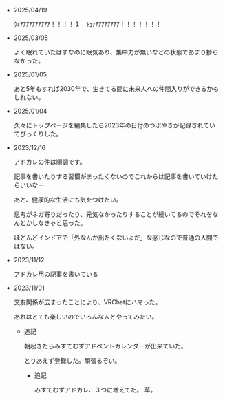 - 2025/04/19

  ｳｫｱｱｱｱｱｱｱｱｱｱ！！！！１　ｷｮｧｱｱｱｱｱｱｱｱ！！！！！！！

- 2025/03/05

  よく眠れていたはずなのに眠気あり、集中力が無いなどの状態であまり捗らなかった。

- 2025/01/05

  あと5年もすれば2030年で、生きてる間に未来人への仲間入りができるかもしれない。

- 2025/01/04

  久々にトップページを編集したら2023年の日付のつぶやきが記録されていてびっくりした。

- 2023/12/16

  アドカレの件は順調です。

  記事を書いたりする習慣がまったくないのでこれからは記事を書いていけたらいいなー

  あと、健康的な生活にも気をつけたい。

  思考がネガ寄りだったり、元気なかったりすることが続いてるのでそれをなんとかしなきゃと思った。

  ほとんどインドアで「外なんか出たくないよだ」な感じなので普通の人間ではない。

- 2023/11/12

  アドカレ用の記事を書いている

- 2023/11/01

  交友関係が広まったことにより、VRChatにハマった。

  あれはとても楽しいのでいろんな人とやってみたい。

  - 追記

    朝起きたらみすてむずアドベントカレンダーが出来ていた。

    とりあえず登録した。頑張るぞい。

    - 追記

      みすてむずアドカレ、３つに増えてた。
      草。

